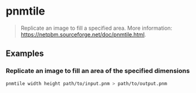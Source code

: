 # pnmtile

> Replicate an image to fill a specified area. More information: <https://netpbm.sourceforge.net/doc/pnmtile.html>.

## Examples

### Replicate an image to fill an area of the specified dimensions

```bash
pnmtile width height path/to/input.pnm > path/to/output.pnm
```
